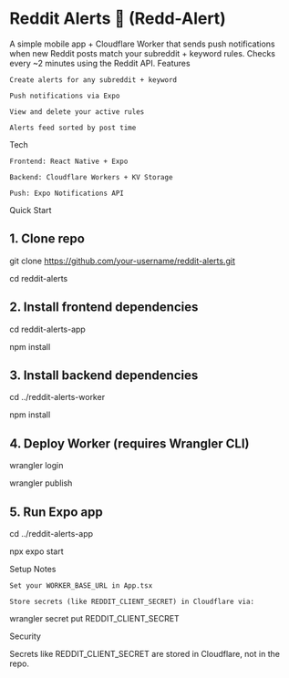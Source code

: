 # Reddit Alerts 📢 (Redd-Alert)

A simple mobile app + Cloudflare Worker that sends push notifications when new Reddit posts match your subreddit + keyword rules. Checks every ~2 minutes using the Reddit API.
Features

    Create alerts for any subreddit + keyword

    Push notifications via Expo

    View and delete your active rules

    Alerts feed sorted by post time

Tech

    Frontend: React Native + Expo

    Backend: Cloudflare Workers + KV Storage

    Push: Expo Notifications API

Quick Start

## 1. Clone repo
git clone https://github.com/your-username/reddit-alerts.git

cd reddit-alerts

## 2. Install frontend dependencies
cd reddit-alerts-app

npm install

## 3. Install backend dependencies
cd ../reddit-alerts-worker

npm install

## 4. Deploy Worker (requires Wrangler CLI)
wrangler login

wrangler publish

## 5. Run Expo app
cd ../reddit-alerts-app

npx expo start

Setup Notes

    Set your WORKER_BASE_URL in App.tsx

    Store secrets (like REDDIT_CLIENT_SECRET) in Cloudflare via:

wrangler secret put REDDIT_CLIENT_SECRET

Security

Secrets like REDDIT_CLIENT_SECRET are stored in Cloudflare, not in the repo.